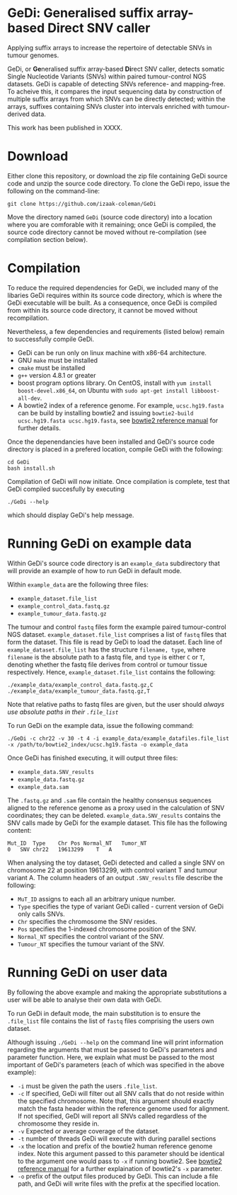 # GeDi: Generalised suffix array-based Direct SNV caller

Applying suffix arrays to increase the repertoire of detectable SNVs 
in tumour genomes.

GeDi, or **Ge**neralised suffix array-based **Di**rect SNV caller,
detects somatic Single Nucleotide Variants (SNVs) within paired tumour-control
NGS datasets. GeDi is capable of detecting SNVs reference- and mapping-free.
To acheive this, it compares the input sequencing data by
construction of multiple suffix arrays from which SNVs can be directly detected;
within the arrays, suffixes containing SNVs cluster into intervals enriched with
tumour-derived data.

This work has been published in XXXX.


# Download
Either clone this repository, or download the zip file containing GeDi source
code and unzip the source code directory. To clone the GeDi repo, issue
the following on the command-line:

```
git clone https://github.com/izaak-coleman/GeDi
```
Move the directory named `GeDi` (source code directory) 
into a location where you are comforable with it remaining; 
once GeDi is compiled, the source code directory cannot be moved 
without re-compilation (see compilation section below).


# Compilation
To reduce the required dependencies for GeDi, we included many of the
libaries GeDi requires within its source code directory, which is where
the GeDi executable will be built. As a consequence, once GeDi is compiled
from within its source code directory, it cannot be moved without recompilation. 

Nevertheless, a few dependencies and requirements (listed below)
remain to successfully compile GeDi.
  - GeDi can be run only on linux machine with x86-64 architecture. 
  - GNU `make` must be installed 
  - `cmake` must be installed
  - `g++` version 4.8.1 or greater
  - boost program options library. On CentOS, install with `yum install
  boost-devel.x86_64`, on Ubuntu with `sudo apt-get install libboost-all-dev`.
  - A bowtie2 index of a reference genome. For example, `ucsc.hg19.fasta`
    can be build by installing bowtie2 and issuing `bowtie2-build
    ucsc.hg19.fasta ucsc.hg19.fasta`, see [bowtie2 reference manual](http://bowtie-bio.sourceforge.net/bowtie2/manual.shtml)
    for further details.

Once the depenendancies have been installed and GeDi's source code
directory is placed in a prefered location, compile GeDi with the following:
```
cd GeDi
bash install.sh
```
Compilation of GeDi will now initiate. Once compilation is complete,
test that GeDi compiled succesfully by executing
```
./GeDi --help
```
which should display GeDi's help message.


# Running GeDi on example data

Within GeDi's source code directory is an `example_data` subdirectory
that will provide an example of how to run GeDi in default mode.

Within `example_data` are the following three files:
  - `example_dataset.file_list`
  - `example_control_data.fastq.gz`
  - `example_tumour_data.fastq.gz`

The tumour and control `fastq` files form the example paired tumour-control
NGS dataset. `example_dataset.file_list` comprises a list of `fastq` files 
that form the dataset. This file is read by GeDi to load the dataset. Each line of 
`example_dataset.file_list` has the structure `filename, type`, where `filename`
is the absolute path to a fastq file, and `type` is either `C` or `T`, denoting
whether the fastq file derives from control or tumour tissue respectively.
Hence, `example_dataset.file_list` contains the following:
```
./example_data/example_control_data.fastq.gz,C
./example_data/example_tumour_data.fastq.gz,T
```
Note that relative paths to fastq files are given, but the user
should *always use absolute paths in their `.file_list`*

To run GeDi on the example data, issue the following command:
```
./GeDi -c chr22 -v 30 -t 4 -i example_data/example_datafiles.file_list -x /path/to/bowtie2_index/ucsc.hg19.fasta -o example_data
```
Once GeDi has finished executing, it will output three files:
 - `example_data.SNV_results`
 - `example_data.fastq.gz`
 - `example_data.sam`

The `.fastq.gz` and `.sam` file contain the healthy consensus sequences aligned
to the reference genome as a proxy used in the calculation of SNV coordinates;
they can be deleted. `example_data.SNV_results` contains the SNV calls made
by GeDi for the example dataset. This file has the following content:
```
Mut_ID	Type	Chr	Pos	Normal_NT	Tumor_NT
0	SNV	chr22	19613299	T	A

```
When analysing the toy dataset, GeDi detected and called a single SNV on
chromosome 22 at position 19613299, with control variant T and tumour variant
A. The column headers of an output `.SNV_results` file describe the following:
  - `MuT_ID` assigns to each all an arbitrary unique number. 
  - `Type` specifies the type of variant GeDi called - current version of GeDi only calls SNVs.
  - `Chr` specifies the chromosome the SNV resides.
  - `Pos` specifies the 1-indexed chromosome position of the SNV.
  - `Normal_NT` specifies the control variant of the SNV.
  - `Tumour_NT` specifies the tumour variant of the SNV.

# Running GeDi on user data
By following the above example and making the appropriate substitutions
a user will be able to analyse their own data with GeDi.

To run GeDi in default mode, the main substitution is to ensure
the `.file_list` file contains the list of `fastq` files comprising
the users own dataset.

Although issuing `./GeDi --help` on the command line will print information
regarding the arguments that must be passed to GeDi's parameters and parameter
function. Here, we explain what must be passed to the most important of GeDi's
parameters (each of which was specified in the above example):
 - `-i` must be given the path the users `.file_list`.
 - `-c` If specified, GeDi will filter out all SNV calls that do not
        reside within the specified chromosome. Note that, this argument
        should exactly match the fasta header within the reference genome
        used for alignment. If not specified, GeDI will report
        all SNVs called regardless of the chromosome they reside in.
 - `-v` Expected or average coverage of the dataset.
 - `-t` number of threads GeDi will execute with during parallel sections
 - `-x` the location and prefix of the bowtie2 human reference genome index.
        Note this argument passed to this parameter should be identical to the
        argument one would pass to `-x` if running bowtie2. See
        [bowtie2 reference manual](http://bowtie-bio.sourceforge.net/bowtie2/manual.shtml) 
        for a further explaination of bowtie2's `-x` parameter.
 - `-o` prefix of the output files produced by GeDi. This can include a file
        path, and GeDi will write files with the prefix at the specified location.

